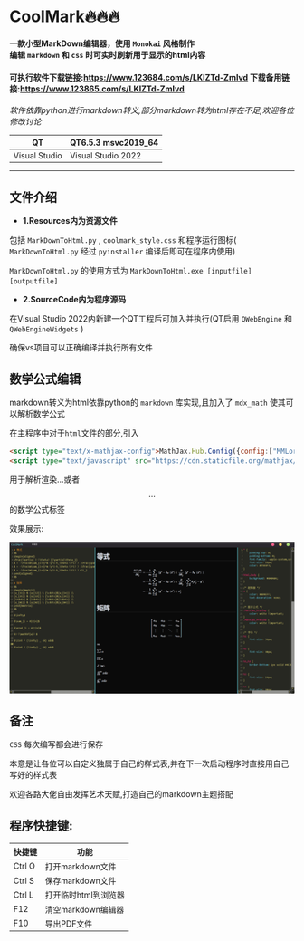 # CoolMark🔥🔥🔥

**一款小型MarkDown编辑器，使用 `Monokai` 风格制作**<br>
**编辑 `markdown` 和 `css` 时可实时刷新用于显示的html内容**

#### 可执行软件下载链接:https://www.123684.com/s/LKlZTd-ZmIvd  下载备用链接:https://www.123865.com/s/LKlZTd-ZmIvd

*软件依靠python进行markdown转义,部分markdown转为html存在不足,欢迎各位修改讨论*

|QT|QT6.5.3 msvc2019_64|
|--|--|
|Visual Studio|Visual Studio 2022|
---

## 文件介绍

- **1.Resources内为资源文件**

包括 `MarkDownToHtml.py` , `coolmark_style.css` 和程序运行图标( `MarkDownToHtml.py` 经过 `pyinstaller` 编译后即可在程序内使用)

`MarkDownToHtml.py` 的使用方式为 `MarkDownToHtml.exe [inputfile] [outputfile]`

- **2.SourceCode内为程序源码**

在Visual Studio 2022内新建一个QT工程后可加入并执行(QT启用 `QWebEngine` 和 `QWebEngineWidgets` )

确保vs项目可以正确编译并执行所有文件

## 数学公式编辑

markdown转义为html依靠python的 `markdown` 库实现,且加入了 `mdx_math` 使其可以解析数学公式

在主程序中对于`html`文件的<head>部分,引入
```html
<script type="text/x-mathjax-config">MathJax.Hub.Config({config:["MMLorHTML.js"],jax:["input/TeX","output/HTML-CSS","output/NativeMML"],extensions:["MathMenu.js","MathZoom.js"]});</script>
<script type="text/javascript" src="https://cdn.staticfile.org/mathjax/2.7.7/MathJax.js"></script>
```
用于解析渲染$...$或者$$...$$的数学公式标签

效果展示:

![数学公式效果图](images/math.jpg)

## 备注

`CSS` 每次编写都会进行保存
  
本意是让各位可以自定义独属于自己的样式表,并在下一次启动程序时直接用自己写好的样式表

欢迎各路大佬自由发挥艺术天赋,打造自己的markdown主题搭配

## 程序快捷键:

|快捷键|功能|
|--|--|
|Ctrl O|打开markdown文件|
|Ctrl S|保存markdown文件|
|Ctrl L|打开临时html到浏览器|
|F12|清空markdown编辑器|
|F10|导出PDF文件|
